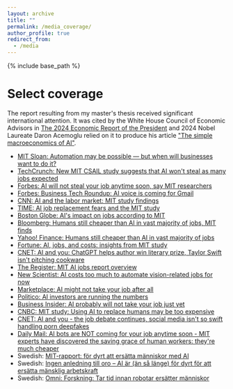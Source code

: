 ```yaml
---
layout: archive
title: ""
permalink: /media_coverage/
author_profile: true
redirect_from:
  - /media
---
```


{% include base_path %}

Select coverage
======

The report resulting from my master's thesis received significant international attention. It was cited by the White House Council of Economic Advisors in [The 2024 Economic Report of the President](https://bidenwhitehouse.archives.gov/cea/written-materials/2024/03/21/the-2024-economic-report-of-the-president/) and 2024 Nobel Laureate Daron Acemoglu relied on it to produce his article ["The simple macroeconomics of AI"](https://academic.oup.com/economicpolicy/article/40/121/13/7728473).

* [MIT Sloan: Automation may be possible — but when will businesses want to do it?](https://mitsloan.mit.edu/ideas-made-to-matter/automation-may-be-possible-when-will-businesses-want-to-do-it)
* [TechCrunch: New MIT CSAIL study suggests that AI won't steal as many jobs expected](https://techcrunch.com/2024/01/22/new-mit-csail-study-suggests-that-ai-wont-steal-as-many-jobs-expected/)
* [Forbes: AI will not steal your job anytime soon, say MIT researchers](https://www.forbes.com/sites/gilpress/2024/01/22/ai-will-not-steal-your-job-anytime-soon-say-mit-researchers/)
* [Forbes: Business Tech Roundup: AI voice is coming for Gmail](https://www.forbes.com/sites/quickerbettertech/2024/01/28/business-tech-roundup-ai-voice-is-coming-for-gmail/)
* [CNN: AI and the labor market: MIT study findings](https://edition.cnn.com/2024/01/22/tech/ai-labor-market-mit-study/index.html)
* [TIME: AI job replacement fears and the MIT study](https://time.com/6565026/ai-job-replacement-mit-study/)
* [Boston Globe: AI's impact on jobs according to MIT](https://www.bostonglobe.com/2024/01/22/business/ai-jobs-mit/)
* [Bloomberg: Humans still cheaper than AI in vast majority of jobs, MIT finds](https://www.bloomberg.com/news/articles/2024-01-22/humans-still-cheaper-than-ai-in-vast-majority-of-jobs-mit-finds?srnd=undefined)
* [Yahoo! Finance: Humans still cheaper than AI in vast majority of jobs](https://finance.yahoo.com/news/humans-still-cheaper-ai-vast-120000235.html)
* [Fortune: AI, jobs, and costs: insights from MIT study](https://fortune.com/2024/01/22/ai-jobs-humans-cost-mit-study/)
* [CNET: AI and you: ChatGPT helps author win literary prize, Taylor Swift isn't pitching cookware](https://www.cnet.com/tech/computing/ai-and-you-chatgpt-helps-author-win-literary-prize-taylor-swift-isnt-pitching-cookware/)
* [The Register: MIT AI jobs report overview](https://www.theregister.com/2024/01/22/mit_ai_jobs_report/)
* [New Scientist: AI costs too much to automate vision-related jobs for now](https://www.newscientist.com/article/2413386-ai-costs-too-much-to-automate-vision-related-jobs-for-now/)
* [Marketplace: AI might not take your job after all](https://www.marketplace.org/story/2024/01/22/ai-might-not-take-your-job-after-all)
* [Politico: AI investors are running the numbers](https://www.politico.com/newsletters/future-pulse/2024/01/22/ai-investors-are-running-the-numbers-00136876)
* [Business Insider: AI probably will not take your job just yet](https://www.businessinsider.com/ai-probably-will-not-take-your-job-just-yet-2024-1)
* [CNBC: MIT study: Using AI to replace humans may be too expensive](https://www.cnbc.com/2024/02/02/mit-study-using-ai-to-replace-humans-may-be-too-expensive.html)
* [CNET: AI and you - the job debate continues, social media isn't so swift handling porn deepfakes](https://www.cnet.com/tech/computing/ai-and-you-the-job-debate-continues-social-media-isnt-so-swift-handling-porn-deepfakes/)
* [Daily Mail: AI bots are NOT coming for your job anytime soon - MIT experts have discovered the saving grace of human workers: they're much cheaper](https://www.dailymail.co.uk/news/article-12997273/AI-bots-job-MIT-automation-human-wages.html)
* Swedish: [MIT-rapport: för dyrt att ersätta människor med AI](https://computersweden.se/article/1297982/mit-rapport-for-dyrt-att-ersatta-manniskor-med-ai.html)
* Swedish: [Ingen anledning till oro – AI är (än så länge) för dyrt för att ersätta mänsklig arbetskraft](https://www.breakit.se/artikel/39008/ingen-anledning-till-oro-ai-ar-an-sa-lange-for-dyrt-for-att-ersatta-mansklig-arbetskraft)
* Swedish: [Omni: Forskning: Tar tid innan robotar ersätter människor](https://omni.se/forskning-tar-tid-innan-robotar-ersatter-manniskor/a/BWO2Vw)


